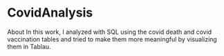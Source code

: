 # CovidAnalysis
About In this work, I analyzed with SQL using the covid death and covid vaccination tables and tried to make them more meaningful by visualizing them in Tablau.
